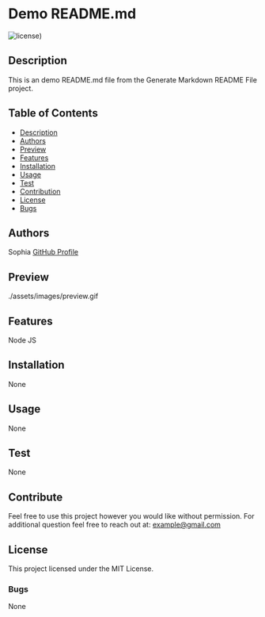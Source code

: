 
# Demo README.md
  ![license](https://img.shields.io/badge/License-MIT-yellow))

## Description
  This is an demo README.md file from the Generate Markdown README File project.

## Table of Contents
  - [Description](#description)
  - [Authors](#authors)
  - [Preview](#preview)
  - [Features](#features)
  - [Installation](#installation)
  - [Usage](#usage)
  - [Test](#test)
  - [Contribution](#contribution)
  - [License](#license)
  - [Bugs](#bugs)

## Authors
  Sophia
  [GitHub Profile](https://github.com/soph-k)

## Preview
  ./assets/images/preview.gif

## Features
  Node JS

## Installation
  None

## Usage
  None

## Test
  None

## Contribute
  Feel free to use this project however you would like without permission.
  For additional question feel free to reach out at: example@gmail.com

## License
  This project licensed under the MIT License.

### Bugs
  None
  